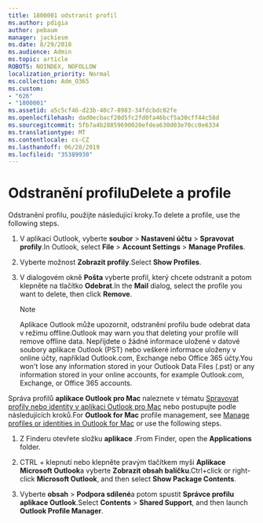 ```yaml
---
title: 1800001 odstranit profil
ms.author: pdigia
author: pebaum
manager: jackiesm
ms.date: 8/29/2018
ms.audience: Admin
ms.topic: article
ROBOTS: NOINDEX, NOFOLLOW
localization_priority: Normal
ms.collection: Adm_O365
ms.custom:
- "626"
- "1800001"
ms.assetid: a5c5cf46-d23b-40c7-8983-34fdcbdc02fe
ms.openlocfilehash: dad0ecbacf20d5fc2fd0fa46bcf5a30cff44c58d
ms.sourcegitcommit: 5fb7a4b28859690020efdea630d03e70cc0e6334
ms.translationtype: MT
ms.contentlocale: cs-CZ
ms.lasthandoff: 06/28/2019
ms.locfileid: "35389930"
---
```

# <a name="delete-a-profile"></a><span data-ttu-id="7bb0e-102">Odstranění profilu</span><span class="sxs-lookup"><span data-stu-id="7bb0e-102">Delete a profile</span></span>

<span data-ttu-id="7bb0e-103">Odstranění profilu, použijte následující kroky.</span><span class="sxs-lookup"><span data-stu-id="7bb0e-103">To delete a profile, use the following steps.</span></span>
  
1. <span data-ttu-id="7bb0e-104">V aplikaci Outlook, vyberte **soubor** \> **Nastavení účtu** \> **Spravovat profily**.</span><span class="sxs-lookup"><span data-stu-id="7bb0e-104">In Outlook, select **File** \> **Account Settings** \> **Manage Profiles**.</span></span>

2. <span data-ttu-id="7bb0e-105">Vyberte možnost **Zobrazit profily**.</span><span class="sxs-lookup"><span data-stu-id="7bb0e-105">Select **Show Profiles**.</span></span>

3. <span data-ttu-id="7bb0e-106">V dialogovém okně **Pošta** vyberte profil, který chcete odstranit a potom klepněte na tlačítko **Odebrat**.</span><span class="sxs-lookup"><span data-stu-id="7bb0e-106">In the **Mail** dialog, select the profile you want to delete, then click **Remove**.</span></span>

    > [!NOTE]
    > <span data-ttu-id="7bb0e-107">Aplikace Outlook může upozornit, odstranění profilu bude odebrat data v režimu offline.</span><span class="sxs-lookup"><span data-stu-id="7bb0e-107">Outlook may warn you that deleting your profile will remove offline data.</span></span> <span data-ttu-id="7bb0e-108">Nepřijdete o žádné informace uložené v datové soubory aplikace Outlook (PST) nebo veškeré informace uloženy v online účty, například Outlook.com, Exchange nebo Office 365 účty.</span><span class="sxs-lookup"><span data-stu-id="7bb0e-108">You won't lose any information stored in your Outlook Data Files (.pst) or any information stored in your online accounts, for example Outlook.com, Exchange, or Office 365 accounts.</span></span>
  
<span data-ttu-id="7bb0e-109">Správa profilů **aplikace Outlook pro Mac** naleznete v tématu [Spravovat profily nebo identity v aplikaci Outlook pro Mac](https://support.office.com/article/fed2a955-74df-4a24-bef6-78a426958c4c.aspx) nebo postupujte podle následujících kroků.</span><span class="sxs-lookup"><span data-stu-id="7bb0e-109">For **Outlook for Mac** profile management, see [Manage profiles or identities in Outlook for Mac](https://support.office.com/article/fed2a955-74df-4a24-bef6-78a426958c4c.aspx) or use the following steps.</span></span>
  
1. <span data-ttu-id="7bb0e-110">Z Finderu otevřete složku **aplikace** .</span><span class="sxs-lookup"><span data-stu-id="7bb0e-110">From Finder, open the **Applications** folder.</span></span>

2. <span data-ttu-id="7bb0e-111">CTRL + klepnutí nebo klepněte pravým tlačítkem myši **Aplikace Microsoft Outlook**a vyberte **Zobrazit obsah balíčku**.</span><span class="sxs-lookup"><span data-stu-id="7bb0e-111">Ctrl+click or right-click **Microsoft Outlook**, and then select **Show Package Contents**.</span></span>

3. <span data-ttu-id="7bb0e-112">Vyberte **obsah** \> **Podpora sdílené**a potom spustit **Správce profilu aplikace Outlook**.</span><span class="sxs-lookup"><span data-stu-id="7bb0e-112">Select **Contents** \> **Shared Support**, and then launch **Outlook Profile Manager**.</span></span>
